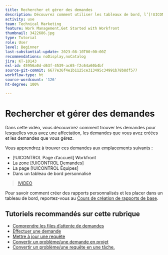 ```yaml
---
title: Rechercher et gérer des demandes
description: Découvrez comment utiliser les tableaux de bord, l’[!UICONTROL Accueil], la zone [!UICONTROL Demandes] et la page [!UICONTROL Équipes] pour trouver les demandes entrantes effectuées par le biais d’une file d’attente des demandes.
activity: use
team: Technical Marketing
feature: Work Management,Get Started with Workfront
thumbnail: 3422686.jpg
type: Tutorial
role: User
level: Beginner
last-substantial-update: 2023-08-10T00:00:00Z
recommendations: noDisplay,noCatalog
jira: KT-10143
exl-id: 45956a0d-d63f-4539-ac65-f2c64a60b4bf
source-git-commit: 6677e36f4e1b1125ce313495c34991b78b8df577
workflow-type: ht
source-wordcount: '126'
ht-degree: 100%

---
```


# Rechercher et gérer des demandes

Dans cette vidéo, vous découvrirez comment trouver les demandes pour lesquelles vous avez une affectation, les demandes que vous avez créées et les demandes que vous gérez.

Vous apprendrez à trouver ces demandes aux emplacements suivants :

* [!UICONTROL Page d’accueil] Workfront
* La zone [!UICONTROL Demandes]
* La page [!UICONTROL Équipes]
* Dans un tableau de bord personnalisé


>[!VIDEO](https://video.tv.adobe.com/v/3422686/?quality=12&learn=on)

Pour savoir comment créer des rapports personnalisés et les placer dans un tableau de bord, reportez-vous au [Cours de création de rapports de base](https://experienceleague.adobe.com/docs/workfront-course-map/using/learning-programs/basic-report-creation-program.html?lang=fr).

## Tutoriels recommandés sur cette rubrique

* [Comprendre les files d’attente de demandes](/help/manage-work/request-queues/understand-request-queues.md)
* [Effectuer une demande](/help/manage-work/issues-requests/make-a-request.md)
* [Mettre à jour une requête](/help/manage-work/issues-requests/update-a-request.md)
* [Convertir un problème/une demande en projet](/help/manage-work/issues-requests/create-a-project-from-a-request.md)
* [Convertir un problème/une requête en une tâche.](/help/manage-work/issues-requests/convert-issues-to-other-work-items.md)

